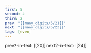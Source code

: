 ```yaml
---
first: 5
second: 2
third: 2
prev: "[[many_digits/5/21]]"
next: "[[many_digits/5/23]]"
tags: [even]
---
```

prev2-in-text: [[20]]
next2-in-text: [[24]]
